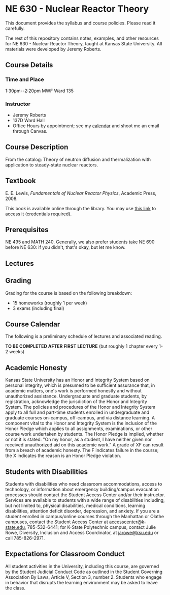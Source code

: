 # NE 630 - Nuclear Reactor Theory

This document provides the syllabus and course policies.
Please read it carefully.

The rest of this repository contains notes, examples, and other resources
for NE 630 - Nuclear Reactor Theory,
taught at Kansas State University.  All materials were developed by
Jeremy Roberts.

## Course Details

### Time and Place

1:30pm--2:20pm MWF Ward 135
 
### Instructor
 - Jeremy Roberts
 - 137D Ward Hall
 - Office Hours by appointment; see my [calendar](https://calendar.google.com/calendar/embed?src=j.alyn.roberts%40gmail.com&ctz=America/Chicago) and shoot me an email through Canvas.   


## Course Description 

From the catalog: Theory of neutron diffusion and thermalization with application to steady-state nuclear reactors.
 
## Textbook

E. E. Lewis, *Fundamentals of Nuclear Reactor Physics*, Academic Press, 2008.  

This book is available online through the library.  You may use [this link](https://k-state.primo.exlibrisgroup.com/discovery/fulldisplay?docid=alma9942839834602401&context=L&vid=01KSU_INST:NewUI&search_scope=MyInstitution&tab=LibraryCatalog&lang=en) to access it (credentials required).
 
## Prerequisites

NE 495 and MATH 240.  Generally, we also prefer students take NE 690 before NE 630: if you didn't, that's okay, but let me know.

## Lectures 



## Grading

Grading for the course is based on the following breakdown:

- 15 homeworks (roughly 1 per week)
- 3 exams (including final)


## Course Calendar

The following is a preliminary schedule of lectures and associated reading. 

**TO BE COMPLETED AFTER FIRST LECTURE** (but roughly 1 chapter every 1-2 weeks)

## Academic Honesty

Kansas State University has an Honor and Integrity System based on personal integrity, which is presumed to be sufficient assurance that, in academic matters, one's work is performed honestly and without unauthorized assistance. Undergraduate and graduate students, by registration, acknowledge the jurisdiction of the Honor and Integrity System. The policies and procedures of the Honor and Integrity System apply to all full and part-time students enrolled in undergraduate and graduate courses on-campus, off-campus, and via distance learning. A component vital to the Honor and Integrity System is the inclusion of the Honor Pledge which applies to all assignments, examinations, or other course work undertaken by students. The Honor Pledge is implied, whether or not it is stated: "On my honor, as a student, I have neither given nor received unauthorized aid on this academic work." A grade of XF can result from a breach of academic honesty. The F indicates failure in the course; the X indicates the reason is an Honor Pledge violation.

## Students with Disabilities

Students with disabilities who need classroom accommodations, access to technology, or information about emergency building/campus evacuation processes should contact the Student Access Center and/or their instructor.  Services are available to students with a wide range of disabilities including, but not limited to, physical disabilities, medical conditions, learning disabilities, attention deficit disorder, depression, and anxiety. If you are a student enrolled in campus/online courses through the Manhattan or Olathe campuses, contact the Student Access Center at accesscenter@k-state.edu, 785-532-6441; for K-State Polytechnic campus, contact Julie Rowe, Diversity, Inclusion and Access Coordinator, at jarowe@ksu.edu or call 785-826-2971.

## Expectations for Classroom Conduct

All student activities in the University, including this course, are governed by the Student Judicial Conduct Code as outlined in the Student Governing Association By Laws, Article V, Section 3, number 2. Students who engage in behavior that disrupts the learning environment may be asked to leave the class.
